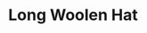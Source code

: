 ---
title: "Long Woolen Hat"
categories: ["Accessories","Accessories/Hats"]
images: ["./P05A7127.JPG"]
---
